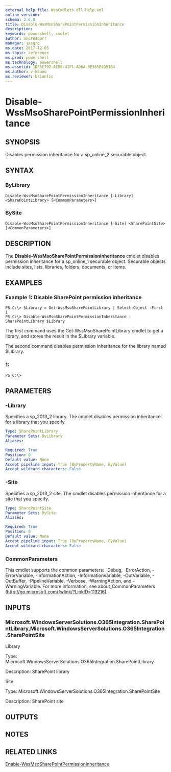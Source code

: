 ```yaml
---
external help file: WssCmdlets.dll-Help.xml
online version: 
schema: 2.0.0
title: Disable-WssMsoSharePointPermissionInheritance
description: 
keywords: powershell, cmdlet
author: andreabarr
manager: jasgro
ms.date: 2017-12-05
ms.topic: reference
ms.prod: powershell
ms.technology: powershell
ms.assetid: 1DF5C792-ACD8-41F1-AD6A-5E365E4D51B4
ms.author: v-kaunu
ms.reviewer: brianlic
---
```


# Disable-WssMsoSharePointPermissionInheritance

## SYNOPSIS
Disables permission inheritance for a sp_online_2 securable object.

## SYNTAX

### ByLibrary
```
Disable-WssMsoSharePointPermissionInheritance [-Library] <SharePointLibrary> [<CommonParameters>]
```

### BySite
```
Disable-WssMsoSharePointPermissionInheritance [-Site] <SharePointSite> [<CommonParameters>]
```

## DESCRIPTION
The **Disable-WssMsoSharePointPermissionInheritance** cmdlet disables permission inheritance for a sp_online_1 securable object.
Securable objects include sites, lists, libraries, folders, documents, or items.

## EXAMPLES

### Example 1: Disable SharePoint permission inheritance
```
PS C:\> $Library = Get-WssMsoSharePointLibrary | Select-Object -First 1
PS C:\> Disable-WssMsoSharePointPermissionInheritance -SharePointLibrary $Library
```

The first command uses the Get-WssMsoSharePointLibrary cmdlet to get a library, and stores the result in the $Library variable.

The second command disables permission inheritance for the library named $Library.

### 1:
```
PS C:\>
```

## PARAMETERS

### -Library
Specifies a sp_2013_2 library.
The cmdlet disables permission inheritance for a library that you specify.

```yaml
Type: SharePointLibrary
Parameter Sets: ByLibrary
Aliases: 

Required: True
Position: 0
Default value: None
Accept pipeline input: True (ByPropertyName, ByValue)
Accept wildcard characters: False
```

### -Site
Specifies a sp_2013_2 site.
The cmdlet disables permission inheritance for a site that you specify.

```yaml
Type: SharePointSite
Parameter Sets: BySite
Aliases: 

Required: True
Position: 0
Default value: None
Accept pipeline input: True (ByPropertyName, ByValue)
Accept wildcard characters: False
```

### CommonParameters
This cmdlet supports the common parameters: -Debug, -ErrorAction, -ErrorVariable, -InformationAction, -InformationVariable, -OutVariable, -OutBuffer, -PipelineVariable, -Verbose, -WarningAction, and -WarningVariable. For more information, see about_CommonParameters (http://go.microsoft.com/fwlink/?LinkID=113216).

## INPUTS

### Microsoft.WindowsServerSolutions.O365Integration.SharePointLibrary,Microsoft.WindowsServerSolutions.O365Integration.SharePointSite
Library

Type: Microsoft.WindowsServerSolutions.O365Integration.SharePointLibrary

Description: SharePoint library

Site

Type: Microsoft.WindowsServerSolutions.O365Integration.SharePointSite

Description: SharePoint site

## OUTPUTS

## NOTES

## RELATED LINKS

[Enable-WssMsoSharePointPermissionInheritance](./Enable-WssMsoSharePointPermissionInheritance.md)

